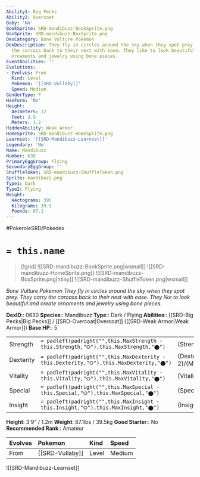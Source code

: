 ```yaml
---
Ability1: Big Pecks
Ability2: Overcoat
Baby: 'No'
BookSprite: SRD-mandibuzz-BookSprite.png
BoxSprite: SRD-mandibuzz-BoxSprite.png
DexCategory: Bone Vulture Pokemon
DexDescription: They fly in circles around the sky when they spot prey. They carry
  the carcass back to their nest with ease. They like to look beautiful and create
  ornaments and jewelry using bone pieces.
EventAbilities: ''
Evolutions:
- Evolves: From
  Kind: Level
  Pokemon: '[[SRD-Vullaby]]'
  Speed: Medium
GenderType: F
HasForm: 'No'
Height:
  Deimeters: 12
  Feet: 3.9
  Meters: 1.2
HiddenAbility: Weak Armor
HomeSprite: SRD-mandibuzz-HomeSprite.png
Learnset: '[[SRD-Mandibuzz-Learnset]]'
Legendary: 'No'
Name: Mandibuzz
Number: 630
PrimaryEggGroup: Flying
SecondaryEggGroup: ''
ShuffleToken: SRD-mandibuzz-ShuffleToken.png
Sprite: mandibuzz.png
Type1: Dark
Type2: Flying
Weight:
  Hectograms: 395
  Kilograms: 39.5
  Pounds: 87.1
---
```


#PokeroleSRD/Pokedex

# `= this.name`

> [!grid]
> ![[SRD-mandibuzz-BookSprite.png|wsmall]]
> ![[SRD-mandibuzz-HomeSprite.png]]
> ![[SRD-mandibuzz-BoxSprite.png|htiny]]
> ![[SRD-mandibuzz-ShuffleToken.png|wsmall]]


*Bone Vulture Pokemon*
*They fly in circles around the sky when they spot prey. They carry the carcass back to their nest with ease. They like to look beautiful and create ornaments and jewelry using bone pieces.*

**DexID**:: 0630
**Species**:: Mandibuzz
**Type**:: Dark / Flying
**Abilities**:: [[SRD-Big Pecks|Big Pecks]] / [[SRD-Overcoat|Overcoat]] ([[SRD-Weak Armor|Weak Armor]])
**Base HP**:: 5

|           |                                                                                        |                                          |
| --------- | -------------------------------------------------------------------------------------- | ---------------------------------------- |
| Strength  | `= padleft(padright("",this.MaxStrength - this.Strength,"⭘"),this.MaxStrength,"⬤")`    | (Strength::2)/(MaxStrength::4)   |
| Dexterity | `= padleft(padright("",this.MaxDexterity - this.Dexterity,"⭘"),this.MaxDexterity,"⬤")` | (Dexterity:: 2)/(MaxDexterity::5) |
| Vitality  | `= padleft(padright("",this.MaxVitality - this.Vitality,"⭘"),this.MaxVitality,"⬤")`    | (Vitality::3)/(MaxVitality::6)   |
| Special   | `= padleft(padright("",this.MaxSpecial - this.Special,"⭘"),this.MaxSpecial,"⬤")`       | (Special::2)/(MaxSpecial::4)     |
| Insight   | `= padleft(padright("",this.MaxInsight - this.Insight,"⭘"),this.MaxInsight,"⬤")`       | (Insight::3)/(MaxInsight::6)     |

**Height**: 3'9" / 1.2m
**Weight**: 87.1lbs / 39.5kg
**Good Starter**:: No
**Recommended Rank**:: Amateur

| Evolves   | Pokemon         | Kind   | Speed   |
|:----------|:----------------|:-------|:--------|
| From      | [[SRD-Vullaby]] | Level  | Medium  |

![[SRD-Mandibuzz-Learnset]]